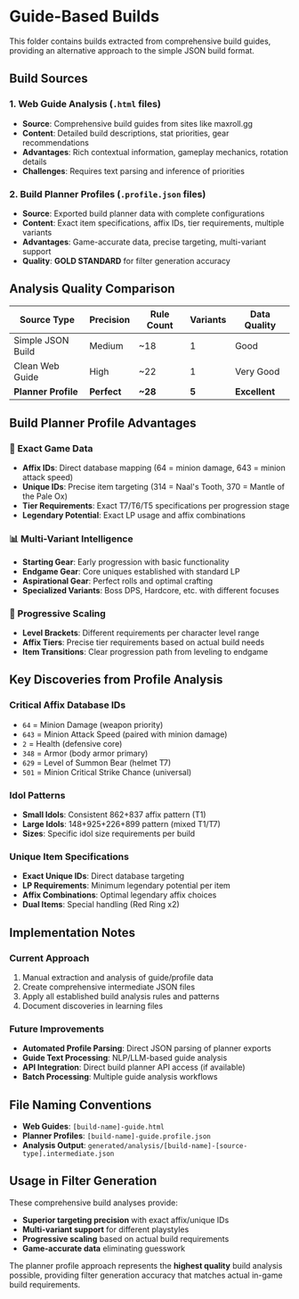 # Guide-Based Builds

This folder contains builds extracted from comprehensive build guides, providing an alternative approach to the simple JSON build format.

## Build Sources

### 1. **Web Guide Analysis** (`.html` files)
- **Source**: Comprehensive build guides from sites like maxroll.gg  
- **Content**: Detailed build descriptions, stat priorities, gear recommendations
- **Advantages**: Rich contextual information, gameplay mechanics, rotation details
- **Challenges**: Requires text parsing and inference of priorities

### 2. **Build Planner Profiles** (`.profile.json` files)
- **Source**: Exported build planner data with complete configurations
- **Content**: Exact item specifications, affix IDs, tier requirements, multiple variants
- **Advantages**: Game-accurate data, precise targeting, multi-variant support
- **Quality**: **GOLD STANDARD** for filter generation accuracy

## Analysis Quality Comparison

| Source Type | Precision | Rule Count | Variants | Data Quality |
|-------------|-----------|------------|----------|--------------|
| Simple JSON Build | Medium | ~18 | 1 | Good |
| Clean Web Guide | High | ~22 | 1 | Very Good |
| **Planner Profile** | **Perfect** | **~28** | **5** | **Excellent** |

## Build Planner Profile Advantages

### **🎯 Exact Game Data**
- **Affix IDs**: Direct database mapping (64 = minion damage, 643 = minion attack speed)
- **Unique IDs**: Precise item targeting (314 = Naal's Tooth, 370 = Mantle of the Pale Ox)  
- **Tier Requirements**: Exact T7/T6/T5 specifications per progression stage
- **Legendary Potential**: Exact LP usage and affix combinations

### **📊 Multi-Variant Intelligence**
- **Starting Gear**: Early progression with basic functionality
- **Endgame Gear**: Core uniques established with standard LP
- **Aspirational Gear**: Perfect rolls and optimal crafting
- **Specialized Variants**: Boss DPS, Hardcore, etc. with different focuses

### **🔬 Progressive Scaling**
- **Level Brackets**: Different requirements per character level range
- **Affix Tiers**: Precise tier requirements based on actual build needs
- **Item Transitions**: Clear progression path from leveling to endgame

## Key Discoveries from Profile Analysis

### **Critical Affix Database IDs**
- `64` = Minion Damage (weapon priority)
- `643` = Minion Attack Speed (paired with minion damage)
- `2` = Health (defensive core)
- `348` = Armor (body armor primary)
- `629` = Level of Summon Bear (helmet T7)
- `501` = Minion Critical Strike Chance (universal)

### **Idol Patterns**
- **Small Idols**: Consistent 862+837 affix pattern (T1)
- **Large Idols**: 148+925+226+899 pattern (mixed T1/T7)
- **Sizes**: Specific idol size requirements per build

### **Unique Item Specifications**
- **Exact Unique IDs**: Direct database targeting
- **LP Requirements**: Minimum legendary potential per item
- **Affix Combinations**: Optimal legendary affix choices
- **Dual Items**: Special handling (Red Ring x2)

## Implementation Notes

### **Current Approach**
1. Manual extraction and analysis of guide/profile data
2. Create comprehensive intermediate JSON files
3. Apply all established build analysis rules and patterns
4. Document discoveries in learning files

### **Future Improvements**
- **Automated Profile Parsing**: Direct JSON parsing of planner exports
- **Guide Text Processing**: NLP/LLM-based guide analysis
- **API Integration**: Direct build planner API access (if available)
- **Batch Processing**: Multiple guide analysis workflows

## File Naming Conventions

- **Web Guides**: `[build-name]-guide.html`
- **Planner Profiles**: `[build-name]-guide.profile.json` 
- **Analysis Output**: `generated/analysis/[build-name]-[source-type].intermediate.json`

## Usage in Filter Generation

These comprehensive build analyses provide:
- **Superior targeting precision** with exact affix/unique IDs
- **Multi-variant support** for different playstyles  
- **Progressive scaling** based on actual build requirements
- **Game-accurate data** eliminating guesswork

The planner profile approach represents the **highest quality** build analysis possible, providing filter generation accuracy that matches actual in-game build requirements.